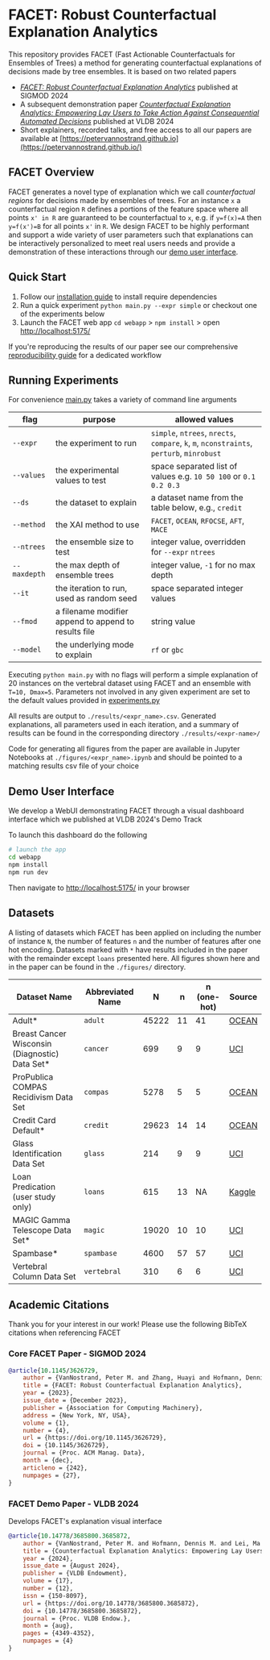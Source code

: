 # FACET: Robust Counterfactual Explanation Analytics

This repository provides FACET (Fast Actionable Counterfactuals for Ensembles of Trees) a method for generating counterfactual explanations of decisions made by tree ensembles.
It is based on two related papers

- *[FACET: Robust Counterfactual Explanation Analytics](https://petervannostrand.github.io/publication/FACET-Robust-CFs)* published at SIGMOD 2024
- A subsequent demonstration paper *[Counterfactual Explanation Analytics: Empowering Lay Users to Take Action Against Consequential Automated Decisions](https://petervannostrand.github.io/publication/Examining-Actionable-Recourse)* published at VLDB 2024
- Short explainers, recorded talks, and free access to all our papers are available at [https://petervannostrand.github.io](https://petervannostrand.github.io/)

## FACET Overview

FACET generates a novel type of explanation which we call *counterfactual regions* for decisions made by ensembles of trees.
For an instance `x` a counterfactual region `R` defines a portions of the feature space where all points `x' in R` are guaranteed to be counterfactual to `x`,
e.g. if `y=f(x)=A` then `y=f(x')=B` for all points `x'` in `R`.
We design FACET to be highly performant and support a wide variety of user parameters such that explanations can be interactively personalized to meet real users needs
and provide a demonstration of these interactions through our [demo user interface](#demo-user-interface).

## Quick Start

1. Follow our [installation guide](/instructions/INSTALLATION.md) to install require dependencies
2. Run a quick experiment `python main.py --expr simple` or checkout one of the experiments below
3. Launch the FACET web app `cd webapp` > `npm install` > open [http://localhost:5175/](http://localhost:5175)

If you're reproducing the results of our paper see our comprehensive [reproducibility guide](/instructions/REPRODUCABILITY.md) for a dedicated workflow

## Running Experiments

For convenience [main.py](./main.py) takes a variety of command line arguments

| flag         | purpose                                              | allowed values                                                                            |
| ------------ | ---------------------------------------------------- | ----------------------------------------------------------------------------------------- |
| `--expr`     | the experiment to run                                | `simple`, `ntrees`, `nrects`, `compare`, `k`, `m`, `nconstraints`, `perturb`, `minrobust` |
| `--values`   | the experimental values to test                      | space separated list of values e.g. `10 50 100` or `0.1 0.2 0.3`                          |
| `--ds`       | the dataset to explain                               | a dataset name from the table below, e.g., `credit`                                       |
| `--method`   | the XAI method to use                                | `FACET`, `OCEAN`, `RFOCSE`, `AFT`, `MACE`                                                 |
| `--ntrees`   | the ensemble size to test                            | integer value, overridden for `--expr` `ntrees`                                           |
| `--maxdepth` | the max depth of ensemble trees                      | integer value, `-1` for no max depth                                                      |
| `--it`       | the iteration to run, used as random seed            | space separated integer values                                                            |
| `--fmod`     | a filename modifier append to append to results file | string value                                                                              |
| `--model`    | the underlying mode to explain                       | `rf` or `gbc`                                                                             |

Executing `python main.py` with no flags will perform a simple explanation of 20 instances on the vertebral dataset using FACET and an ensemble with `T=10, Dmax=5`. Parameters not involved in any given experiment are set to the default values provided in [experiments.py](./experiments/experiments.py)

All results are output to `./results/<expr_name>.csv`. Generated explanations, all parameters used in each iteration, and a summary of results can be found in the corresponding directory `./results/<expr-name>/`

Code for generating all figures from the paper are available in Jupyter Notebooks at `./figures/<expr_name>.ipynb` and should be pointed to a matching results csv file of your choice

## Demo User Interface

We develop a WebUI demonstrating FACET through a visual dashboard interface which we published at VLDB 2024's Demo Track

To launch this dashboard do the following

```bash
# launch the app
cd webapp
npm install
npm run dev
```

Then navigate to [http://localhost:5175/](http://localhost:5175/) in your browser

## Datasets

A listing of datasets which FACET has been applied on including the number of instance `N`, the number of features `n` and the number of features after one hot encoding. Datasets marked with `*` have results included in the paper with the remainder except `loans` presented here. All figures shown here and in the paper can be found in the `./figures/` directory.

| Dataset Name                                   | Abbreviated Name | N     | n   | n (one-hot) | Source                                                                                  |
| ---------------------------------------------- | ---------------- | ----- | --- | ----------- | --------------------------------------------------------------------------------------- |
| Adult*                                         | `adult`          | 45222 | 11  | 41          | [OCEAN](https://github.com/vidalt/OCEAN)                                                |
| Breast Cancer Wisconsin (Diagnostic) Data Set* | `cancer`         | 699   | 9   | 9           | [UCI](https://archive.ics.uci.edu/ml/datasets/Breast+Cancer+Wisconsin+%28Diagnostic%29) |
| ProPublica COMPAS Recidivism Data Set          | `compas`         | 5278  | 5   | 5           | [OCEAN](https://github.com/vidalt/OCEAN)                                                |
| Credit Card Default*                           | `credit`         | 29623 | 14  | 14          | [OCEAN](https://github.com/vidalt/OCEAN)                                                |
| Glass Identification Data Set                  | `glass`          | 214   | 9   | 9           | [UCI](https://archive.ics.uci.edu/ml/datasets/Glass+Identification)                     |
| Loan Predication (user study only)             | `loans`          | 615   | 13  | NA          | [Kaggle](https://www.kaggle.com/datasets/ninzaami/loan-predication)                     |
| MAGIC Gamma Telescope Data Set*                | `magic`          | 19020 | 10  | 10          | [UCI](https://archive.ics.uci.edu/ml/datasets/MAGIC+Gamma+Telescope)                    |
| Spambase*                                      | `spambase`       | 4600  | 57  | 57          | [UCI](https://archive.ics.uci.edu/ml/datasets/Spambase)                                 |
| Vertebral Column Data Set                      | `vertebral`      | 310   | 6   | 6           | [UCI](https://archive.ics.uci.edu/ml/datasets/vertebral+column)                         |

## Academic Citations

Thank you for your interest in our work! Please use the following BibTeX citations when referencing FACET

### Core FACET Paper - SIGMOD 2024

```BibTeX
@article{10.1145/3626729,
    author = {VanNostrand, Peter M. and Zhang, Huayi and Hofmann, Dennis M. and Rundensteiner, Elke A.},
    title = {FACET: Robust Counterfactual Explanation Analytics},
    year = {2023},
    issue_date = {December 2023},
    publisher = {Association for Computing Machinery},
    address = {New York, NY, USA},
    volume = {1},
    number = {4},
    url = {https://doi.org/10.1145/3626729},
    doi = {10.1145/3626729},
    journal = {Proc. ACM Manag. Data},
    month = {dec},
    articleno = {242},
    numpages = {27},
}
```

### FACET Demo Paper - VLDB 2024

Develops FACET's explanation visual interface

```BibTeX
@article{10.14778/3685800.3685872,
    author = {VanNostrand, Peter M. and Hofmann, Dennis M. and Lei, Ma and Genin, Belisha and Huang, Randy and Rundensteiner, Elke A.},
    title = {Counterfactual Explanation Analytics: Empowering Lay Users to Take Action Against Consequential Automated Decisions},
    year = {2024},
    issue_date = {August 2024},
    publisher = {VLDB Endowment},
    volume = {17},
    number = {12},
    issn = {150-8097},
    url = {https://doi.org/10.14778/3685800.3685872},
    doi = {10.14778/3685800.3685872},
    journal = {Proc. VLDB Endow.},
    month = {aug},
    pages = {4349-4352},
    numpages = {4}
}
```
